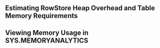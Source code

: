 ## Estimating RowStore Heap Overhead and Table Memory Requirements 

## Viewing Memory Usage in SYS.MEMORYANALYTICS
